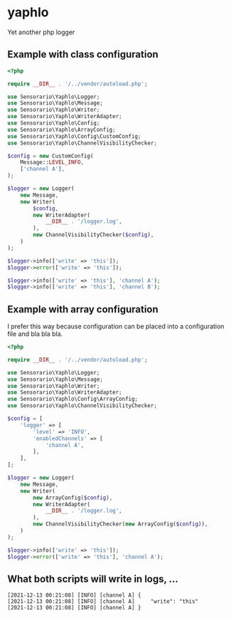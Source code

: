# yaphlo

Yet another php logger

## Example with class configuration

```php
<?php

require __DIR__ . '/../vendor/autoload.php';

use Sensorario\Yaphlo\Logger;
use Sensorario\Yaphlo\Message;
use Sensorario\Yaphlo\Writer;
use Sensorario\Yaphlo\WriterAdapter;
use Sensorario\Yaphlo\Config;
use Sensorario\Yaphlo\ArrayConfig;
use Sensorario\Yaphlo\Config\CustomConfig;
use Sensorario\Yaphlo\ChannelVisibilityChecker;

$config = new CustomConfig(
    Message::LEVEL_INFO,
    ['channel A'],
);

$logger = new Logger(
    new Message,
    new Writer(
        $config,
        new WriterAdapter(
            __DIR__ . '/logger.log',
        ),
        new ChannelVisibilityChecker($config),
    )
);

$logger->info(['write' => 'this']);
$logger->error(['write' => 'this']);

$logger->info(['write' => 'this'], 'channel A');
$logger->info(['write' => 'this'], 'channel B');
```


## Example with array configuration

I prefer this way because configuration can be placed into a configuration file and bla bla bla.

```php
<?php

require __DIR__ . '/../vendor/autoload.php';

use Sensorario\Yaphlo\Logger;
use Sensorario\Yaphlo\Message;
use Sensorario\Yaphlo\Writer;
use Sensorario\Yaphlo\WriterAdapter;
use Sensorario\Yaphlo\Config\ArrayConfig;
use Sensorario\Yaphlo\ChannelVisibilityChecker;

$config = [
    'logger' => [
        'level' => 'INFO',
        'enabledChannels' => [
            'channel A',
        ],
    ],
];

$logger = new Logger(
    new Message,
    new Writer(
        new ArrayConfig($config),
        new WriterAdapter(
            __DIR__ . '/logger.log',
        ),
        new ChannelVisibilityChecker(new ArrayConfig($config)),
    )
);

$logger->info(['write' => 'this']);
$logger->error(['write' => 'this'], 'channel A');
```

## What both scripts will write in logs, ...

    [2021-12-13 00:21:08] [INFO] [channel A] {
    [2021-12-13 00:21:08] [INFO] [channel A]     "write": "this"
    [2021-12-13 00:21:08] [INFO] [channel A] }

